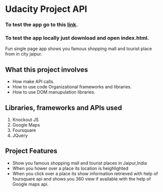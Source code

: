 # Udacity Project API

### To test the app go to this [link](https://ceoatbetrworld.github.io/ProjectAPI/).

### To test the app locally just download and open index.html.

Fun single page app shows you famous shopping mall and tourist place from in city jaipur. 


## What this project involves 

* How make API calls.
* How to use code Organizational frameworks and libraries.
* How to use DOM manupulation libraries.

## Libraries, frameworks and APIs used
1. Knockout JS
2. Google Maps
3. Foursquare
5. JQuery

## Project Features

* Show you famous shopping mall and tourist places in Jaipur,India
* When you hower over a place its location is heighlighted
* When you click over a place its show information retrieved with help of foursquare api and shows you 360 view if available with the help of Google maps api.




